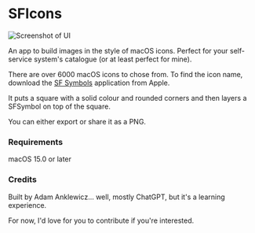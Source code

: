# SFIcons

![Screenshot of UI](https://www.neverhadtofight.com/wp-content/uploads/2024/12/Screenshot-2024-12-20-at-11.23.23%E2%80%AFAM.png)

An app to build images in the style of macOS icons. Perfect for your self-service system's catalogue (or at least perfect for mine). 

There are over 6000 macOS icons to chose from. To find the icon name, download the [SF Symbols](https://devimages-cdn.apple.com/design/resources/download/SF-Symbols-6.dmg) application from Apple. 

It puts a square with a solid colour and rounded corners and then layers a SFSymbol on top of the square. 

You can either export or share it as a PNG.

### Requirements

macOS 15.0 or later

### Credits

Built by Adam Anklewicz... well, mostly ChatGPT, but it's a learning experience.

For now, I'd love for you to contribute if you're interested. 

